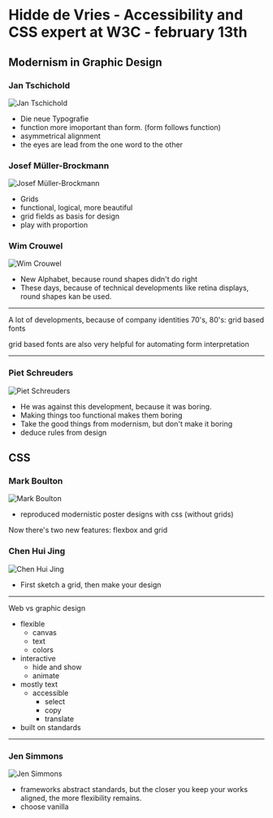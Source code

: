# Hidde de Vries - Accessibility and CSS expert at W3C - february 13th

## Modernism in Graphic Design

### Jan Tschichold
![Jan Tschichold][Jan Tschichold]

- Die neue Typografie 
- function more imoportant than form. (form follows function)
- asymmetrical alignment
- the eyes are lead from the one word to the other

### Josef Müller-Brockmann
![Josef Müller-Brockmann][Josef Müller-Brockmann]
- Grids
- functional, logical, more beautiful
- grid fields as basis for design
- play with proportion

### Wim Crouwel
![Wim Crouwel][Wim Crouwel]
- New Alphabet, because round shapes didn't do right
- These days, because of technical developments like retina displays, round shapes kan be used.

--------------------
A lot of developments, because of company identities
70's, 80's: grid based fonts

grid based fonts are also very helpful for automating form interpretation

--------------------

### Piet Schreuders
![Piet Schreuders][Piet Schreuders]
- He was against this development, because it was boring.
- Making things too functional makes them boring
- Take the good things from modernism, but don't make it boring
- deduce rules from design 

## CSS

### Mark Boulton
![Mark Boulton][Mark Boulton]
- reproduced modernistic poster designs with css (without grids)

Now there's two new features: flexbox and grid

### Chen Hui Jing
![Chen Hui Jing][Chen Hui Jing]
- First sketch a grid, then make your design

---------------------
Web vs graphic design
- flexible
  - canvas
  - text
  - colors
- interactive
  - hide and show
  - animate
- mostly text
  - accessible
    - select
    - copy
    - translate
- built on standards
---------------------

### Jen Simmons
![Jen Simmons][Jen Simmons]
- frameworks abstract standards, but the closer you keep your works aligned, the more flexibility remains.
- choose vanilla


<!-- picture links -->
[Jen Simmons]:https://upload.wikimedia.org/wikipedia/commons/thumb/0/06/Jen_Simmons_AEACHI_%28cropped%29.jpeg/220px-Jen_Simmons_AEACHI_%28cropped%29.jpeg
[Chen Hui Jing]:https://chenhuijing.com/assets/images/headshot.jpg
[Mark Boulton]:https://rosenfeldmedia.com/designopssummit2018/wp-content/uploads/sites/10/2018/07/boulton-262x272.png
[Piet Schreuders]:https://www.thomasrap.nl/wp-content/uploads/imagecache/cac8e2ac95ab1a7cba8b80d7b7ff93e7_183x255_top.pngj6D4ihPE1VkkpuQKiNkX5ndgocU/diocontent/135420593/_crop/0/9/1580/893/_fitwidth/1240?appId=93a17a8fd81db0de025c8abd1cca1279&quality=0.9
[Wim Crouwel]:https://upload.wikimedia.org/wikipedia/commons/thumb/5/59/Wim_Crouwel_1976.jpg/220px-Wim_Crouwel_1976.jpg
[Josef Müller-Brockmann]:https://images.gr-assets.com/authors/1352473500p5/201322.jpg
[Jan Tschichold]: https://upload.wikimedia.org/wikipedia/commons/thumb/a/ad/Jan_Tschichold_%281963%29_by_Erling_Mandelmann.jpg/220px-Jan_Tschichold_%281963%29_by_Erling_Mandelmann.jpg
